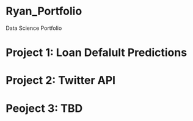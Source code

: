 # Ryan_Portfolio
Data Science Portfolio

# Project 1: Loan Defalult Predictions

# Project 2: Twitter API

# Peoject 3: TBD
